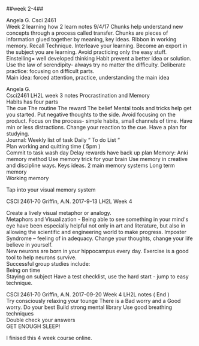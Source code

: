 ##week 2-4##

Angela G. 
Csci 2461  
Week 2 learning how 2 learn notes 
9/4/17 
Chunks help understand new concepts through a process called transfer. Chunks are pieces of information glued together by meaning, key ideas. Ribbon in working memory. Recall Technique. Interleave your learning. Become an export in the subject you are learning. Avoid practicing only the easy stuff. Einstelling= well developed thinking Habit prevent a better idea or solution. Use the law of serendipity- always try no matter the difficulty. 
Deliberate practice: focusing on difficult parts.  
Main idea: forced attention, practice, understanding the main idea 


Angela G.  
Csci2461 
LH2L week 3 notes 
Procrastination and Memory  
Habits has four parts  
The cue 
The routine 
The reward 
The belief 
Mental tools and tricks help get you started. Put negative thoughts to the side. Avoid focusing on the product. Focus on the process- simple habits, small channels of time. Have min or less distractions. Change your reaction to the cue. Have a plan for studying.  
Journal: 
Weekly list of task 
Daily “ To do List “  
Plan working and quitting time ( 5pm )  
Commit to task wash day 
Delay rewards have back up plan 
Memory: 
Anki memory method 
Use memory trick for your brain 
Use memory in creative and discipline ways. 
Keys ideas. 
2 main memory systems 
Long term memory  
Working memory  
 
 
Tap into your visual memory system  

CSCI 2461-70 Griffin, A.N. 2017-9-13 
LH2L Week 4 
 
Create a lively visual metaphor or analogy.  
Metaphors and Visualization -  Being able to see something in your mind's eye have been especially helpful not only in art and literature, but also in allowing the scientific and engineering world to make progress. 
Imposter Syndrome – feeling of in adequacy. 
Change your thoughts, change your life believe in yourself.  
New neurons are born in your hippocampus every day. Exercise is a good tool to help neurons survive.  
Successful group studies include:  
Being on time  
Staying on subject 
Have a test checklist, use the hard start - jump to easy technique.  

CSCI 2461-70 Griffin, A.N. 2017-09-20 
Week 4 LH2L notes ( End )  
Try consciously relaxing your tounge 
There is a Bad worry and a Good worry. 
Do your best 
Build strong mental library 
Use good breathing techniques  
Double check your answers  
GET ENOUGH SLEEP!  
 
I finised this 4 week course online.   
